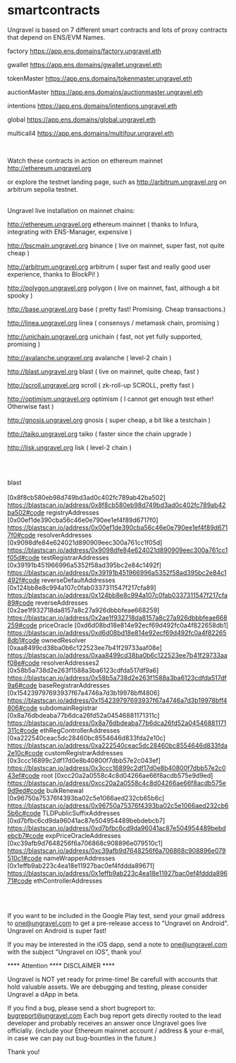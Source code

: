 # smartcontracts
Ungravel is based on 7 different smart contracts and lots of proxy contracts that depend on ENS/EVM Names.


factory        https://app.ens.domains/factory.ungravel.eth

gwallet        https://app.ens.domains/gwallet.ungravel.eth

tokenMaster    https://app.ens.domains/tokenmaster.ungravel.eth

auctionMaster  https://app.ens.domains/auctionmaster.ungravel.eth

intentions     https://app.ens.domains/intentions.ungravel.eth

global         https://app.ens.domains/global.ungravel.eth

multicall4     https://app.ens.domains/multifour.ungravel.eth

<br>


Watch these contracts in action on ethereum mainnet  http://ethereum.ungravel.org

or explore the testnet landing page, such as http://arbitrum.ungravel.org on arbitrum sepolia testnet.
<br><br>

Ungravel live installation on mainnet chains:

http://ethereum.ungravel.org ethereum mainnet          ( thanks to Infura, integrating with ENS-Manager, expensive )

http://bscmain.ungravel.org binance                    ( live on mainnet, super fast, not quite cheap )

http://arbitrum.ungravel.org arbitrum                  ( super fast and really good user experience, thanks to BlockPi! )

http://polygon.ungravel.org polygon                    ( live on mainnet, fast, although a bit spooky )

http://base.ungravel.org base                          ( pretty fast! Promising. Cheap transactions.)

http://linea.ungravel.org linea                        ( consensys / metamask chain, promising )

http://unichain.ungravel.org unichain                  ( fast, not yet fully supported, promising )

http://avalanche.ungravel.org avalanche                ( level-2 chain )

http://blast.ungravel.org blast                        ( live on mainnet, quite cheap, fast )

http://scroll.ungravel.org scroll                      ( zk-roll-up SCROLL, pretty fast )

http://optimism.ungravel.org optimism                  ( I cannot get enough test ether! Otherwise fast )

http://gnosis.ungravel.org gnosis                      ( super cheap, a bit like a testchain )

http://taiko.ungravel.org taiko                        ( faster since the chain upgrade )

http://lisk.ungravel.org lisk                          ( level-2 chain )


<br><br>


blast<br><br>
[0x8f8cb580eb98d749bd3ad0c402fc789ab42ba502] https://blastscan.io/address/0x8f8cb580eb98d749bd3ad0c402fc789ab42ba502#code registryAddresses
[0x00ef1de390cba56c46e0e790ee1ef4f89d6717f0] https://blastscan.io/address/0x00ef1de390cba56c46e0e790ee1ef4f89d6717f0#code resolverAddresses
[0x9098dfe84e624021d890909eec300a761cc1f05d] https://blastscan.io/address/0x9098dfe84e624021d890909eec300a761cc1f05d#code testRegistrarAddresses
[0x39191b451966996a5352f58ad395bc2e84c1492f] https://blastscan.io/address/0x39191b451966996a5352f58ad395bc2e84c1492f#code reverseDefaultAddresses
[0x124bb8e8c994a107c0fab0337311547f217cfa89] https://blastscan.io/address/0x124bb8e8c994a107c0fab0337311547f217cfa89#code reverseAddresses
[0x2ae1f932718da8157a8c27a926dbbbfeae668259] https://blastscan.io/address/0x2ae1f932718da8157a8c27a926dbbbfeae668259#code priceOracle
[0xd6d08bd18e814e92ecf69d492fc0a4f822658db1] https://blastscan.io/address/0xd6d08bd18e814e92ecf69d492fc0a4f822658db1#code ownedResolver
[0xaa8499cd38ba0b6c122523ee7b41f29733aaf08e] https://blastscan.io/address/0xaa8499cd38ba0b6c122523ee7b41f29733aaf08e#code resolverAddresses2
[0x58b5a738d2e263f1588a3ba6123cdfda517df9a6] https://blastscan.io/address/0x58b5a738d2e263f1588a3ba6123cdfda517df9a6#code baseRegistrarAddresses
[0x154239797693937f67a4746a7d3b19978bff4806] https://blastscan.io/address/0x154239797693937f67a4746a7d3b19978bff4806#code subdomainRegistrar
[0x8a76dbdeaba77b6dca26fd52a04546881171311c] https://blastscan.io/address/0x8a76dbdeaba77b6dca26fd52a04546881171311c#code ethRegControllerAddresses
[0xa222540ceac5dc28460bc8554646d833fda2e10c] https://blastscan.io/address/0xa222540ceac5dc28460bc8554646d833fda2e10c#code customRegistrarAddresses
[0x3ccc16899c2df17d0e8b40800f7dbb57e2c043ef] https://blastscan.io/address/0x3ccc16899c2df17d0e8b40800f7dbb57e2c043ef#code root
[0xcc20a2a0558c4c8d04266ae66f8acdb575e9d9ed] https://blastscan.io/address/0xcc20a2a0558c4c8d04266ae66f8acdb575e9d9ed#code bulkRenewal
[0x96750a75376f4393ba02c5e1066aed232cb65b6c] https://blastscan.io/address/0x96750a75376f4393ba02c5e1066aed232cb65b6c#code TLDPublicSuffixAddresses
[0xd7bfbc6cd9da96041ac87e504954489bebdebcb7] https://blastscan.io/address/0xd7bfbc6cd9da96041ac87e504954489bebdebcb7#code expPriceOracleAddresses
[0xc39afb9d7648256f6a706868c908896e079510c1] https://blastscan.io/address/0xc39afb9d7648256f6a706868c908896e079510c1#code nameWrapperAddresses
[0x1effb9ab223c4ea18e11927bac0ef4fddda89671] https://blastscan.io/address/0x1effb9ab223c4ea18e11927bac0ef4fddda89671#code ethControllerAddresses

<br><br>





If you want to be included in the Google Play test, send your gmail address to one@ungravel.com to get a pre-release access to "Ungravel on Android".
<br>
Ungravel on Android is super fast!

If you may be interested in the iOS dapp, send a note to one@ungravel.com with the subject "Ungravel on iOS", thank you!


**** Attention **** DISCLAIMER ****

Ungravel is NOT yet ready for prime-time! Be carefull with accounts that hold valuable assets. We are debugging and testing, please consider Ungravel a dApp in beta.


If you find a bug, please send a short bugreport to: bugreport@ungravel.com
Each bug report gets directly rooted to the lead developer and probably receives an answer once Ungravel goes live officially.
(include your Ethereum mainnet account / address & your e-mail, in case we can pay out bug-bounties in the future.)

Thank you!
